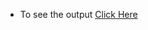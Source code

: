 * To see the output [Click Here ](https://rishabsharma00.github.io/Coursera-HTML-CSS-and-JavaScript-for-Web-Developers/blob/main/module3_solution/index.html)

